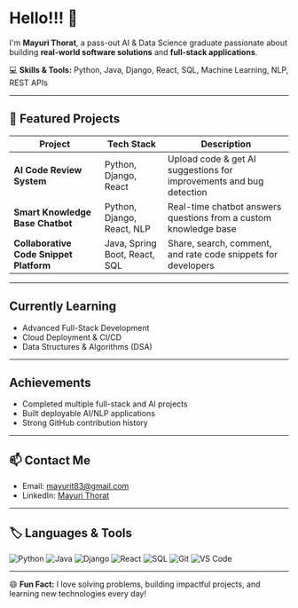 # Hello!!! 👋

I'm **Mayuri Thorat**, a pass-out AI & Data Science graduate passionate about building **real-world software solutions** and **full-stack applications**.  

💻 **Skills & Tools:** Python, Java, Django, React, SQL, Machine Learning, NLP, REST APIs  

---

## 🚀 Featured Projects
| Project | Tech Stack | Description |
|---------|------------|-------------|
| **AI Code Review System** | Python, Django, React | Upload code & get AI suggestions for improvements and bug detection |
| **Smart Knowledge Base Chatbot** | Python, Django, React, NLP | Real-time chatbot answers questions from a custom knowledge base |
| **Collaborative Code Snippet Platform** | Java, Spring Boot, React, SQL | Share, search, comment, and rate code snippets for developers |

---

##  Currently Learning
- Advanced Full-Stack Development  
- Cloud Deployment & CI/CD  
- Data Structures & Algorithms (DSA)  

---

##  Achievements
- Completed multiple full-stack and AI projects  
- Built deployable AI/NLP applications  
- Strong GitHub contribution history  

---

## 📫 Contact Me
- Email: mayurit83@gmail.com  
- LinkedIn: [Mayuri Thorat](https://www.linkedin.com/in/mayuri-thorat-2b40b6238/)  

---

## 🏷️ Languages & Tools
![Python](https://img.shields.io/badge/Python-3.11-blue)
![Java](https://img.shields.io/badge/Java-17-red)
![Django](https://img.shields.io/badge/Django-4-green)
![React](https://img.shields.io/badge/React-18-blue)
![SQL](https://img.shields.io/badge/SQL-PostgreSQL-orange)
![Git](https://img.shields.io/badge/Git-2.42-black)
![VS Code](https://img.shields.io/badge/VS%20Code-1.82-blue)

---

😄 **Fun Fact:** I love solving problems, building impactful projects, and learning new technologies every day!
